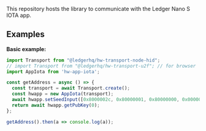 This repository hosts the library to communicate with the Ledger Nano S IOTA app.

## Examples

**Basic example:**

```js
import Transport from "@ledgerhq/hw-transport-node-hid";
// import Transport from "@ledgerhq/hw-transport-u2f"; // for browser
import AppIota from 'hw-app-iota';

const getAddress = async () => {
  const transport = await Transport.create();
  const hwapp = new AppIota(transport);
  await hwapp.setSeedInput([0x8000002c, 0x80000001, 0x80000000, 0x00000000, 0x00000000], 2);
  return await hwapp.getPubKey(0);
};

getAddress().then(a => console.log(a));
